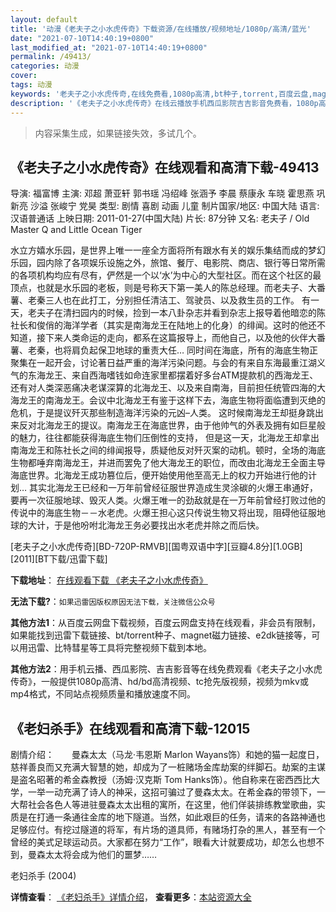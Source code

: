 ```yaml
---
layout: default
title: '动漫《老夫子之小水虎传奇》下载资源/在线播放/视频地址/1080p/高清/蓝光'
date: "2021-07-10T14:40:19+0800"
last_modified_at: "2021-07-10T14:40:19+0800"
permalink: /49413/
categories: 动漫
cover:
tags: 动漫
keywords: '老夫子之小水虎传奇,在线免费看,1080p高清,bt种子,torrent,百度云盘,magnet,磁力链,迅雷下载资源'
description: '《老夫子之小水虎传奇》在线云播放手机西瓜影院吉吉影音免费看，1080p高清bd/hd未删减完整版和tc抢先枪版，mkv/mp4格式，附带bt/torrent种子、magnet/磁力链、百度云盘、网盘资源迅雷下载链接'
---
```


>内容采集生成，如果链接失效，多试几个。


## 《老夫子之小水虎传奇》在线观看和高清下载-49413

导演: 福富博 主演: 邓超 萧亚轩 郭书瑶 冯绍峰 张涵予 李晨 蔡康永 车晓 霍思燕 巩新亮 沙溢 张峻宁 党昊 类型: 剧情 喜剧 动画 儿童 制片国家/地区: 中国大陆 语言: 汉语普通话 上映日期: 2011-01-27(中国大陆) 片长: 87分钟 又名: 老夫子 / Old Master Q and Little Ocean Tiger

水立方嬉水乐园，是世界上唯一一座全方面将所有跟水有关的娱乐集结而成的梦幻乐园，园内除了各项娱乐设施之外，旅馆、餐厅、电影院、商店、银行等日常所需的各项机构均应有尽有，俨然是一个以‘水’为中心的大型社区。而在这个社区的最顶点，也就是水乐园的老板，则是号称天下第一美人的陈总经理。而老夫子、大番薯、老秦三人也在此打工，分别担任清洁工、驾驶员、以及救生员的工作。 有一天，老夫子在清扫园内的时候，捡到一本八卦杂志并看到杂志上报导着他暗恋的陈社长和俊俏的海洋学者（其实是南海龙王在陆地上的化身）的绯闻。这时的他还不知道，接下来人类命运的走向，都系在这篇报导上，而他自己，以及他的伙伴大番薯、老秦，也将肩负起保卫地球的重责大任… 同时间在海底，所有的海底生物正聚集在一起开会，讨论著日益严重的海洋污染问题。与会的有来自东海最重江湖义气的东海龙王、来自西海嗜钱如命连家里都摆着好多台ATM提款机的西海龙王、还有对人类深恶痛决老谋深算的北海龙王、以及来自南海，目前担任统管四海的大海龙王的南海龙王。会议中北海龙王有鉴于这样下去，海底生物将面临遭到灭绝的危机，于是提议歼灭那些制造海洋污染的元凶–人类。 这时候南海龙王却挺身跳出来反对北海龙王的提议。南海龙王在海底世界，由于他帅气的外表及拥有如巨星般的魅力，往往都能获得海底生物们压倒性的支持， 但是这一天，北海龙王却拿出南海龙王和陈社长之间的绯闻报导，质疑他反对歼灭案的动机。顿时，全场的海底生物都唾弃南海龙王，并进而罢免了他大海龙王的职位，而改由北海龙王全面主导海底世界。北海龙王成功篡位后，便开始使用他至高无上的权力开始进行他的计划… 其实北海龙王已经和一万年前曾经征服世界造成生灵涂碳的火爆王串通好，要再一次征服地球、毁灭人类。火爆王唯一的劲敌就是在一万年前曾经打败过他的传说中的海底生物－－水老虎。火爆王担心这只传说生物又将出现，阻碍他征服地球的大计，于是他吩咐北海龙王务必要找出水老虎并除之而后快。


[老夫子之小水虎传奇][BD-720P-RMVB][国粤双语中字][豆瓣4.8分][1.0GB][2011][BT下载/迅雷下载]

**下载地址**： [在线观看下载 《老夫子之小水虎传奇》](https://www.btdx8.com/torrent/old_master_q_and_little_ocean_tiger_2011.html) 


**无法下载?**：`如果迅雷因版权原因无法下载，关注微信公众号 `

**其他方法1**：从百度云网盘下载视频，百度云网盘支持在线观看，非会员有限制，如果能找到迅雷下载链接、bt/torrent种子、magnet磁力链接、e2dk链接等，可以用迅雷、比特彗星等工具将完整视频下载到本地。

**其他方法2**：用手机云播、西瓜影院、吉吉影音等在线免费观看《老夫子之小水虎传奇》，一般提供1080p高清、hd/bd高清视频、tc抢先版视频，视频为mkv或mp4格式，不同站点视频质量和播放速度不同。


## 《老妇杀手》在线观看和高清下载-12015

剧情介绍：　　曼森太太（马龙·韦恩斯 Marlon Wayans饰）和她的猫一起度日，慈祥善良而又充满大智慧的她，却成为了一桩赌场金库劫案的绊脚石。劫案的主谋是盗名昭著的希金森教授（汤姆·汉克斯 Tom Hanks饰）。他自称来在密西西比大学，一举一动充满了诗人的神采，这招可骗过了曼森太太。在希金森的带领下，一大帮社会各色人等进驻曼森太太出租的寓所，在这里，他们佯装排练教堂歌曲，实质是在打通一条通往金库的地下隧道。当然，如此艰巨的任务，请来的各路神通也足够应付。有挖过隧道的将军，有片场的道具师，有赌场打杂的黑人，甚至有一个曾经的美式足球运动员。大家都在努力“工作”，眼看大计就要成功，却怎么也想不到，曼森太太将会成为他们的噩梦……


老妇杀手 (2004)

**详情查看**： [《老妇杀手》详情介绍](/movie/12015/)， **查看更多**：[本站资源大全](/movie/t/all/)

